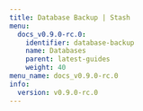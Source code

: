 ```yaml
---
title: Database Backup | Stash
menu:
  docs_v0.9.0-rc.0:
    identifier: database-backup
    name: Databases
    parent: latest-guides
    weight: 40
menu_name: docs_v0.9.0-rc.0
info:
  version: v0.9.0-rc.0
---
```


